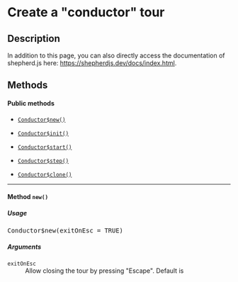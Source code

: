 
# Create a "conductor" tour

## Description

In addition to this page, you can also directly access the documentation
of shepherd.js here:
<a href="https://shepherdjs.dev/docs/index.html">https://shepherdjs.dev/docs/index.html</a>.

## Methods

<h4>
Public methods
</h4>
<ul>
<li>

<a href="#method-Conductor-new"><code>Conductor$new()</code></a>

</li>
<li>

<a href="#method-Conductor-init"><code>Conductor$init()</code></a>

</li>
<li>

<a href="#method-Conductor-start"><code>Conductor$start()</code></a>

</li>
<li>

<a href="#method-Conductor-step"><code>Conductor$step()</code></a>

</li>
<li>

<a href="#method-Conductor-clone"><code>Conductor$clone()</code></a>

</li>
</ul>
<hr>

<a id="method-Conductor-new"></a>

<h4>
Method <code>new()</code>
</h4>
<h5>
Usage
</h5>

<pre>Conductor$new(exitOnEsc = TRUE)</pre>

<h5>
Arguments
</h5>
<div class="arguments">

<dl>
<dt>
<code>exitOnEsc</code>
</dt>
<dd>
Allow closing the tour by pressing "Escape". Default is
</dd>
